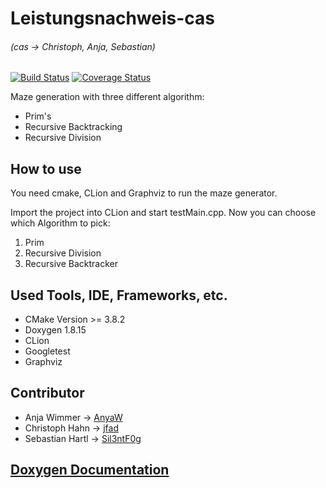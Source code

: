 # Leistungsnachweis-cas
###### (cas -> Christoph, Anja, Sebastian)

[![Build Status](https://travis-ci.org/ob-algdatii-ss18/leistungsnachweis-cas.svg?branch=master)](https://travis-ci.org/ob-algdatii-ss18/leistungsnachweis-cas)
[![Coverage Status](https://coveralls.io/repos/github/ob-algdatii-ss18/leistungsnachweis-cas/badge.svg?branch=master)](https://coveralls.io/github/ob-algdatii-ss18/leistungsnachweis-cas?branch=master)

Maze generation with three different algorithm:
  - Prim's
  - Recursive Backtracking
  - Recursive Division

## How to use

You need cmake, CLion and Graphviz to run the maze generator.

Import the project into CLion and start testMain.cpp.
Now you can choose which Algorithm to pick:

  1. Prim
  2. Recursive Division
  3. Recursive Backtracker
  
## Used Tools, IDE, Frameworks, etc.

 - CMake Version >= 3.8.2
 - Doxygen 1.8.15
 - CLion
 - Googletest
 - Graphviz
 
## Contributor
 - Anja Wimmer -> [AnyaW](https://github.com/AnyaW)
 - Christoph Hahn -> [jfad](https://github.com/jfad)
 - Sebastian Hartl -> [Sil3ntF0g](https://github.com/Sil3ntF0g)

## [Doxygen Documentation](https://ob-algdatii-ss18.github.io/leistungsnachweis-cas/html/)
